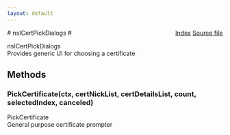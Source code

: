 ```yaml
---
layout: default
---
```

<div class='links' style='float:right'><a href="../index.html">Index</a>
<a href="http://dxr.mozilla.org/mozilla-central/source/security/manager/ssl/public/nsICertPickDialogs.idl">Source file</a>
</div>
# nsICertPickDialogs #
  
nsICertPickDialogs  
Provides generic UI for choosing a certificate  
  

## Methods ##

### PickCertificate(ctx, certNickList, certDetailsList, count, selectedIndex, canceled) ###
  
PickCertificate  
  General purpose certificate prompter  
  
